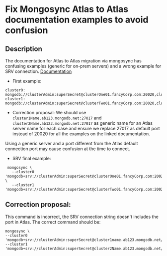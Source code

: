 #  Fix Mongosync Atlas to Atlas documentation examples to avoid confusion

## Description
The documentation for Atlas to Atlas migration via mongosync has confusing examples (generic for on-prem servers) and a wrong example for SRV connection.
[Documentation](https://www.mongodb.com/docs/cluster-to-cluster-sync/current/connecting/atlas-to-atlas/)

+ First example:
```
cluster0:
mongodb://clusterAdmin:superSecret@clusterOne01.fancyCorp.com:20020,clusterOne02.fancyCorp.com:20020,clusterOne03.fancyCorp.com:20020
cluster1:
mongodb://clusterAdmin:superSecret@clusterTwo01.fancyCorp.com:20020,clusterTwo02.fancyCorp.com:20020,clusterTwo03.fancyCorp.com:20020 
```

+ Correction proposal:
We should use `cluster1Name.ab123.mongodb.net:27017` and `cluster2Name.ab123.mongodb.net:27017` as generic name for an Atlas server name for each case and ensure we replace 27017 as default port instead of 20020 for all the examples on the linked documentation.

Using a generic server and a port different from the Atlas default connection port may cause confusion at the time to connect.

+ SRV final example:
```
 mongosync \
   --cluster0 'mongodb+srv://clusterAdmin:superSecret@clusterOne01.fancyCorp.com:20020/' \
   --cluster1 'mongodb+srv://clusterAdmin:superSecret@clusterTwo01.fancyCorp.com:20020/'
```

## Correction proposal:
This command is incorrect, the SRV connection string doesn't includes the port in Atlas. The correct command should be:
```
mongosync \    
--cluster0 'mongodb+srv://clusterAdmin:superSecret@cluster1name.ab123.mongodb.net/'\   
--cluster1 'mongodb+srv://clusterAdmin:superSecret@cluster2Name.ab123.mongodb.net/' 
```
